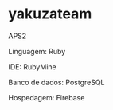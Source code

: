 # yakuzateam
APS2

Linguagem: Ruby

IDE: RubyMine

Banco de dados: PostgreSQL

Hospedagem: Firebase
